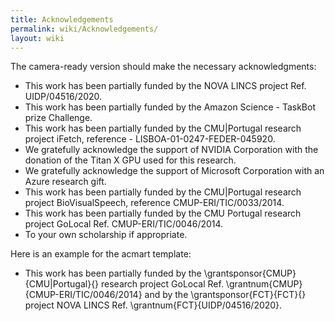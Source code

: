 ```yaml
---
title: Acknowledgements
permalink: wiki/Acknowledgements/
layout: wiki
---
```


The camera-ready version should make the necessary acknowledgments:
-   This work has been partially funded by the NOVA LINCS project Ref. UIDP/04516/2020.
-   This work has been partially funded by the Amazon Science - TaskBot prize Challenge.
-   This work has been partially funded by the CMU\|Portugal research project iFetch, reference - LISBOA-01-0247-FEDER-045920.
-   We gratefully acknowledge the support of NVIDIA Corporation with the donation of the Titan X GPU used for this research.
-   We gratefully acknowledge the support of Microsoft Corporation with an Azure research gift.
-   This work has been partially funded by the CMU\|Portugal research project BioVisualSpeech, reference CMUP-ERI/TIC/0033/2014.
-   This work has been partially funded by the CMU Portugal research project GoLocal Ref. CMUP-ERI/TIC/0046/2014.
-   To your own scholarship if appropriate.

Here is an example for the acmart template:

-   This work has been partially funded by the 
    \\grantsponsor{CMUP}{CMU|Portugal}{} research project GoLocal Ref.
    \\grantnum{CMUP}{CMUP-ERI/TIC/0046/2014} and by the
    \\grantsponsor{FCT}{FCT}{} project NOVA LINCS Ref.
    \\grantnum{FCT}{UIDP/04516/2020}.
